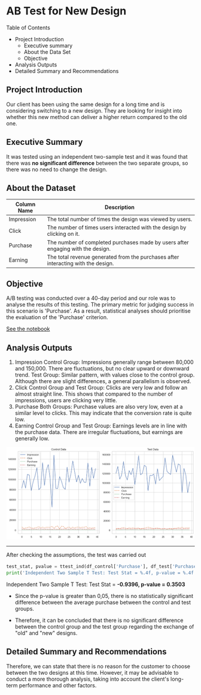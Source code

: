 
# AB Test for New Design 

Table of Contents

+ Project Introduction
    + Executive summary
    + About the Data Set
    + Objective
+ Analysis Outputs
+ Detailed Summary and Recommendations

## Project Introduction

Our client has been using the same design for a long time and is considering switching to a new design. They are looking for insight into whether this new method can deliver a higher return compared to the old one. 

## Executive Summary

It was tested using an independent two-sample test and it was found that there was **no significant difference** between the two separate groups, so there was no need to change the design.

## About the Dataset

| Column Name | Description                                                               |
|------------------|---------------------------------------------------------------------------------|
| Impression   | The total number of times the design was viewed by users.                      |
| Click        | The number of times users interacted with the design by clicking on it.         |
| Purchase     | The number of completed purchases made by users after engaging with the design.|
| Earning      | The total revenue generated from the purchases after interacting with the design.|

## Objective

A/B testing was conducted over a 40-day period and our role was to analyse the results of this testing. The primary metric for judging success in this scenario is 'Purchase'. As a result, statistical analyses should prioritise the evaluation of the 'Purchase' criterion.

[See the notebook](https://github.com/AtilaKzlts/AB-Test/blob/main/assets/A-B_Test.ipynb)

## Analysis Outputs

1. Impression
Control Group: Impressions generally range between 80,000 and 150,000. There are fluctuations, but no clear upward or downward trend.
Test Group: Similar pattern, with values close to the control group. Although there are slight differences, a general parallelism is observed.
2. Click
Control Group and Test Group: Clicks are very low and follow an almost straight line. This shows that compared to the number of impressions, users are clicking very little.
3. Purchase
Both Groups: Purchase values are also very low, even at a similar level to clicks. This may indicate that the conversion rate is quite low.
4. Earning
Control Group and Test Group: Earnings levels are in line with the purchase data. There are irregular fluctuations, but earnings are generally low.

![image](https://github.com/AtilaKzlts/AB-Test/blob/main/assets/graph_1.png)

---
After checking the assumptions, the test was carried out

```python
test_stat, pvalue = ttest_ind(df_control['Purchase'], df_test['Purchase'], equal_var=True)
print('Independent Two Sample T Test: Test Stat = %.4f, p-value = %.4f' % (test_stat, pvalue))
```
Independent Two Sample T Test: Test Stat = **-0.9396, p-value = 0.3503**

+ Since the p-value is greater than 0,05, there is no statistically significant difference between the average purchase between the control and test groups.

+ Therefore, it can be concluded that there is no significant difference between the control group and the test group regarding the exchange of "old" and "new" designs.

## Detailed Summary and Recommendations 

Therefore, we can state that there is no reason for the customer to choose between the two designs at this time.
However, it may be advisable to conduct a more thorough analysis, taking into account the client's long-term performance and other factors.
